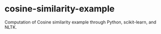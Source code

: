 # cosine-similarity-example
Computation of Cosine similarity example through Python, scikit-learn, and NLTK.

